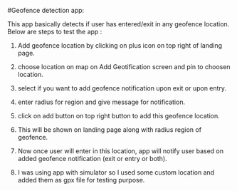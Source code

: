 #Geofence detection app:

This app basically detects if user has entered/exit in any geofence location. Below are steps to test the app :

1. Add geofence location by clicking on plus icon on top right of landing page.

2. choose location on map on Add  Geotification screen and pin to choosen location.

3. select if you want to add geofence notification upon exit or upon entry.

4. enter radius for region and give message for notification.

5. click on add button on top right button to add this geofence location.

6. This will be shown on landing page along with radius region of geofence.

7. Now once user will enter in this location, app will notify user based on added geofence notification (exit or entry or both).

8. I was using app with simulator so I used some custom location and added them as gpx file for testing purpose.
